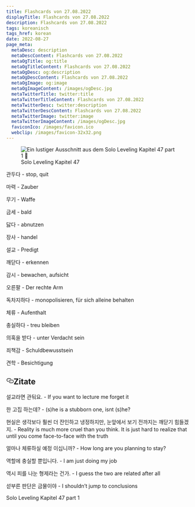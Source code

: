 ```yaml
---
title: Flashcards von 27.08.2022
displayTitle: Flashcards von 27.08.2022
description: Flashcards von 27.08.2022
tags: koreanisch
tags_href: korean
date: 2022-08-27
page_meta:
  metaDesc: description
  metaDescContent: Flashcards von 27.08.2022
  metaOgTitle: og:title
  metaOgTitleContent: Flashcards von 27.08.2022
  metaOgDesc: og:description
  metaOgDescContent: Flashcards von 27.08.2022
  metaOgImage: og:image
  metaOgImageContent: /images/ogDesc.jpg
  metaTwitterTitle: twitter:title
  metaTwitterTitleContent: Flashcards von 27.08.2022
  metaTwitterDesc: twitter:description
  metaTwitterDescContent: Flashcards von 27.08.2022
  metaTwitterImage: twitter:image
  metaTwitterImageContent: /images/ogDesc.jpg
  faviconIco: /images/favicon.ico
  webclip: /images/favicon-32x32.png
---
```


<figure>

<img src="/images/solo-leveling-47-part-1/solo-leveling-47-part-1.jpg" alt="Ein lustiger Ausschnitt aus dem Solo Leveling Kapitel 47 part 1 💩">
<figcaption>Solo Leveling Kapitel 47</figcaption>

</figure>

관두다 - stop, quit

마력 - Zauber

무기 - Waffe

금세 - bald

닳다 - abnutzen

장사 - handel

설교 - Predigt

깨닫다 - erkennen

감시 - bewachen, aufsicht

오른팔 - Der rechte Arm

독차지하다 - monopolisieren, für sich alleine behalten

체류 - Aufenthalt

충실하다 - treu bleiben

의혹을 받다 - unter Verdacht sein

죄책감 - Schuldbewusstsein

견학 - Besichtigung

<h2 style="position: relative;" id="zitate"><a href="#zitate" aria-label="zitate Permalink" class="blog-header-link before"><svg aria-hidden="true" focusable="false" height="20" version="1.1" viewbox="0 0 16 16" width="20"><path fill-rule="evenodd" d="M4 9h1v1H4c-1.5 0-3-1.69-3-3.5S2.55 3 4 3h4c1.45 0 3 1.69 3 3.5 0 1.41-.91 2.72-2 3.25V8.59c.58-.45 1-1.27 1-2.09C10 5.22 8.98 4 8 4H4c-.98 0-2 1.22-2 2.5S3 9 4 9zm9-3h-1v1h1c1 0 2 1.22 2 2.5S13.98 12 13 12H9c-.98 0-2-1.22-2-2.5 0-.83.42-1.64 1-2.09V6.25c-1.09.53-2 1.84-2 3.25C6 11.31 7.55 13 9 13h4c1.45 0 3-1.69 3-3.5S14.5 6 13 6z"></path></svg></a>Zitate</h2>

설교라면 관둬요. - If you want to lecture me forget it

한 고집 하는데? - (s)he is a stubborn one, isnt (s)he?

현실은 생각보다 훨씬 더 잔인하고 냉정하지만, 눈앞에서 보기 전까지는 깨닫기 힘들겠지. - Reality is much more cruel than you think. It is just hard to realize that until you come face-to-face with the truth

얼마나 체류하실 예정 이십니까? - How long are you planning to stay?

역할에 충실할 뿐입니다. - I am just doing my job

역시 피를 나눈 형제라는 건가. - I guess the two are related after all

섣부른 판단은 금물이야 - I shouldn’t jump to conclusions

Solo Leveling Kapitel 47 part 1

